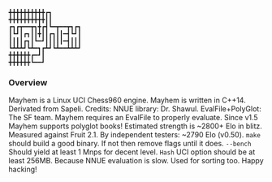 ```
╋╋╋╋╋╋╋╋╋╋┏┓
╋╋╋╋╋╋╋╋╋╋┃┃
┏┓┏┳━━┳┓╋┏┫┗━┳━━┳┓┏┓
┃┗┛┃┏┓┃┃╋┃┃┏┓┃┃━┫┗┛┃
┃┃┃┃┏┓┃┗━┛┃┃┃┃┃━┫┃┃┃
┗┻┻┻┛┗┻━┓┏┻┛┗┻━━┻┻┻┛
╋╋╋╋╋╋┏━┛┃
╋╋╋╋╋╋┗━━┛
```

### Overview
Mayhem is a Linux UCI Chess960 engine. Mayhem is written in C++14. Derivated from Sapeli. 
Credits: NNUE library: Dr. Shawul. EvalFile+PolyGlot: The SF team.
Mayhem requires an EvalFile to properly evaluate.
Since v1.5 Mayhem supports polyglot books!
Estimated strength is ~2800+ Elo in blitz. Measured against Fruit 2.1. By independent testers: ~2790 Elo (v0.50).
`make` should build a good binary. If not then remove flags until it does.
`--bench` Should yield at least 1 Mnps for decent level.
`Hash` UCI option should be at least 256MB. Because NNUE evaluation is slow. Used for sorting too.
Happy hacking!
